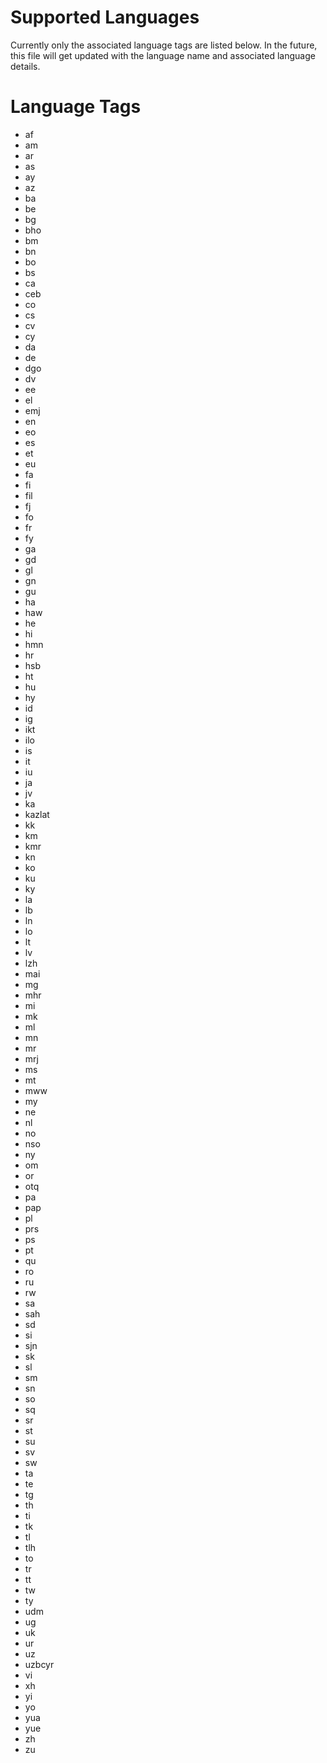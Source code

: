 # Supported Languages
Currently only the associated language tags are listed below.
In the future, this file will get updated with the language name and associated language details.

# Language Tags
* af
* am
* ar
* as
* ay
* az
* ba
* be
* bg
* bho
* bm
* bn
* bo
* bs
* ca
* ceb
* co
* cs
* cv
* cy
* da
* de
* dgo
* dv
* ee
* el
* emj
* en
* eo
* es
* et
* eu
* fa
* fi
* fil
* fj
* fo
* fr
* fy
* ga
* gd
* gl
* gn
* gu
* ha
* haw
* he
* hi
* hmn
* hr
* hsb
* ht
* hu
* hy
* id
* ig
* ikt
* ilo
* is
* it
* iu
* ja
* jv
* ka
* kazlat
* kk
* km
* kmr
* kn
* ko
* ku
* ky
* la
* lb
* ln
* lo
* lt
* lv
* lzh
* mai
* mg
* mhr
* mi
* mk
* ml
* mn
* mr
* mrj
* ms
* mt
* mww
* my
* ne
* nl
* no
* nso
* ny
* om
* or
* otq
* pa
* pap
* pl
* prs
* ps
* pt
* qu
* ro
* ru
* rw
* sa
* sah
* sd
* si
* sjn
* sk
* sl
* sm
* sn
* so
* sq
* sr
* st
* su
* sv
* sw
* ta
* te
* tg
* th
* ti
* tk
* tl
* tlh
* to
* tr
* tt
* tw
* ty
* udm
* ug
* uk
* ur
* uz
* uzbcyr
* vi
* xh
* yi
* yo
* yua
* yue
* zh
* zu